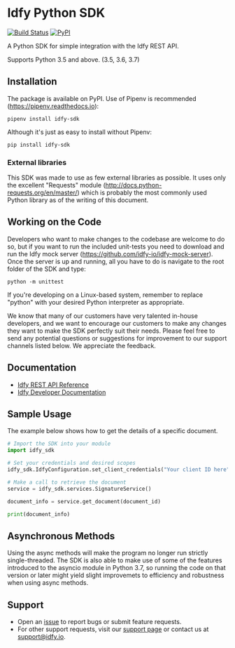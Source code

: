 # Idfy Python SDK
[![Build Status](https://travis-ci.org/idfy-io/idfy-sdk-python.svg?branch=master)](https://travis-ci.org/idfy-io/idfy-sdk-python) [![PyPI](https://img.shields.io/pypi/v/idfy-sdk.svg)](https://pypi.org/project/idfy-sdk)

A Python SDK for simple integration with the Idfy REST API.

Supports Python 3.5 and above. (3.5, 3.6, 3.7)

## Installation
The package is available on PyPI. Use of Pipenv is recommended (https://pipenv.readthedocs.io):

    pipenv install idfy-sdk

Although it's just as easy to install without Pipenv:

    pip install idfy-sdk

### External libraries
This SDK was made to use as few external libraries as possible. It uses only the excellent "Requests" module (http://docs.python-requests.org/en/master/) which is probably the most commonly used Python library as of the writing of this document.

## Working on the Code
Developers who want to make changes to the codebase are welcome to do so, but if you want to run the included unit-tests you need to download and run the Idfy mock server (https://github.com/idfy-io/idfy-mock-server). Once the server is up and running, all you have to do is navigate to the root folder of the SDK and type:

    python -m unittest

If you're developing on a Linux-based system, remember to replace "python" with your desired Python interpreter as appropriate.

We know that many of our customers have very talented in-house developers, and we want to encourage our customers to make any changes they want to make the SDK perfectly suit their needs. Please feel free to send any potential questions or suggestions for improvement to our support channels listed below. We appreciate the feedback.

## Documentation
- [Idfy REST API Reference](https://developer.idfy.io/api)
- [Idfy Developer Documentation](https://developer.idfy.io/docs)


## Sample Usage
The example below shows how to get the details of a specific document.

```python
# Import the SDK into your module
import idfy_sdk

# Set your credentials and desired scopes
idfy_sdk.IdfyConfiguration.set_client_credentials("Your client ID here", "Your client secret here", ["A list containing all your desired scopes (see documentation)"])

# Make a call to retrieve the document
service = idfy_sdk.services.SignatureService()

document_info = service.get_document(document_id)

print(document_info)
```

## Asynchronous Methods
Using the async methods will make the program no longer run strictly single-threaded. The SDK is also able to make use of some of the features introduced to the asyncio module in Python 3.7, so running the code on that version or later might yield slight improvemets to efficiency and robustness when using async methods.

## Support
- Open an [issue](https://github.com/idfy-io/idfy-sdk-python/issues) to report bugs or submit feature requests.
- For other support requests, visit our [support page](https://support.idfy.io) or contact us at [support@idfy.io](mailto:support@idfy.io).
